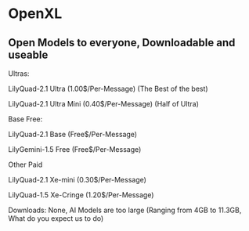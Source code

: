# OpenXL
## Open Models to everyone, Downloadable and useable


Ultras:

LilyQuad-2.1 Ultra (1.00$/Per-Message)  (The Best of the best)

LilyQuad-2.1 Ultra Mini (0.40$/Per-Message) (Half of Ultra)

Base Free:

LilyQuad-2.1 Base (Free$/Per-Message)

LilyGemini-1.5 Free (Free$/Per-Message)

Other Paid

LilyQuad-2.1 Xe-mini (0.30$/Per-Message) 

LilyQuad-1.5 Xe-Cringe (1.20$/Per-Message)

Downloads: None, AI Models are too large (Ranging from 4GB to 11.3GB, What do you expect us to do)
